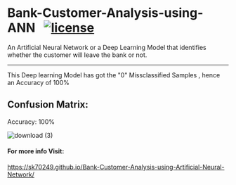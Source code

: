 # Bank-Customer-Analysis-using-ANN &nbsp;&nbsp;[![license](https://img.shields.io/github/license/ajaymache/travis-ci-with-github.svg)](https://opensource.org/licenses/MIT)
An Artificial Neural Network or a Deep Learning Model that identifies  whether the customer will leave the bank or not.

-------------------------------------------------------------------------------------------------------------------------------------------

This Deep learning Model has got the "0" Missclassified Samples , hence an Accuracy of 100%

## Confusion Matrix:
   Accuracy: 100%
   
![download (3)](https://user-images.githubusercontent.com/48255425/80918625-951a9180-8d83-11ea-844f-45a307a1840c.png)

#### For more info Visit:
https://sk70249.github.io/Bank-Customer-Analysis-using-Artificial-Neural-Network/


